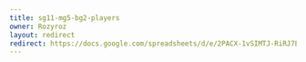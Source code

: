```yaml
---
title: sg11-mg5-bg2-players
owner: Rozyroz
layout: redirect
redirect: https://docs.google.com/spreadsheets/d/e/2PACX-1vSIMTJ-RiRJ7E0oxktV9cJYLiwzxZDL48f4TUwl4wtJlf6yPOYPLOl2O-qHTmjjmlz3wLeiOhI9anpA/pubhtml?gid=207926830&single=true
---
```

